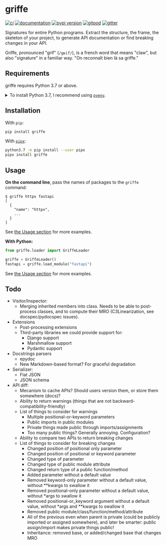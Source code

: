 # griffe

[![ci](https://github.com/mkdocstrings/griffe/workflows/ci/badge.svg)](https://github.com/mkdocstrings/griffe/actions?query=workflow%3Aci)
[![documentation](https://img.shields.io/badge/docs-mkdocs%20material-blue.svg?style=flat)](https://mkdocstrings.github.io/griffe/)
[![pypi version](https://img.shields.io/pypi/v/griffe.svg)](https://pypi.org/project/griffe/)
[![gitpod](https://img.shields.io/badge/gitpod-workspace-blue.svg?style=flat)](https://gitpod.io/#https://github.com/mkdocstrings/griffe)
[![gitter](https://badges.gitter.im/join%20chat.svg)](https://gitter.im/mkdocstrings/griffe)

Signatures for entire Python programs. Extract the structure, the frame, the skeleton of your project, to generate API documentation or find breaking changes in your API.

Griffe, pronounced "grif" (`/ɡʁif/`), is a french word that means "claw",
but also "signature" in a familiar way. "On reconnaît bien là sa griffe."

## Requirements

griffe requires Python 3.7 or above.

<details>
<summary>To install Python 3.7, I recommend using <a href="https://github.com/pyenv/pyenv"><code>pyenv</code></a>.</summary>

```bash
# install pyenv
git clone https://github.com/pyenv/pyenv ~/.pyenv

# setup pyenv (you should also put these three lines in .bashrc or similar)
export PATH="${HOME}/.pyenv/bin:${PATH}"
export PYENV_ROOT="${HOME}/.pyenv"
eval "$(pyenv init -)"

# install Python 3.7
pyenv install 3.7.12

# make it available globally
pyenv global system 3.7.12
```
</details>

## Installation

With `pip`:
```bash
pip install griffe
```

With [`pipx`](https://github.com/pipxproject/pipx):
```bash
python3.7 -m pip install --user pipx
pipx install griffe
```

## Usage

**On the command line**, pass the names of packages to the `griffe` command:

```console
$ griffe httpx fastapi
[
  {
    "name": "httpx",
    ...
  }
]
```

See [the Usage section](https://pawamoy.github.io/griffe/usage/#on-the-command-line) for more examples.

**With Python:**

```python
from griffe.loader import GriffeLoader

griffe = GriffeLoader()
fastapi = griffe.load_module("fastapi")
```

See [the Usage section](https://pawamoy.github.io/griffe/usage/#with-python) for more examples.

## Todo

- Visitor/Inspector:
    - Merging inherited members into class.
        Needs to be able to post-process classes,
        and to compute their MRO (C3Linearization, see docspec/pydocspec issues).
- Extensions
    - Post-processing extensions
    - Third-party libraries we could provide support for:
        - Django support
        - Marshmallow support
        - Pydantic support
- Docstrings parsers
    - epydoc
    - New Markdown-based format? For graceful degradation
- Serializer:
    - Flat JSON
    - JSON schema
- API diff:
    - Mecanism to cache APIs? Should users version them, or store them somewhere (docs)?
    - Ability to return warnings (things that are not backward-compatibility-friendly)
    - List of things to consider for warnings
        - Multiple positional-or-keyword parameters
        - Public imports in public modules
        - Private things made public through imports/assignments
        - Too many public things? Generally annoying. Configuration?
    - Ability to compare two APIs to return breaking changes
    - List of things to consider for breaking changes
        - Changed position of positional only parameter
        - Changed position of positional or keyword parameter
        - Changed type of parameter
        - Changed type of public module attribute
        - Changed return type of a public function/method
        - Added parameter without a default value
        - Removed keyword-only parameter without a default value, without **kwargs to swallow it
        - Removed positional-only parameter without a default value, without *args to swallow it
        - Removed positional-or_keyword argument without a default value, without *args and **kwargs to swallow it
        - Removed public module/class/function/method/attribute
        - All of the previous even when parent is private (could be publicly imported or assigned somewhere),
            and later be smarter: public assign/import makes private things public!
        - Inheritance: removed base, or added/changed base that changes MRO
